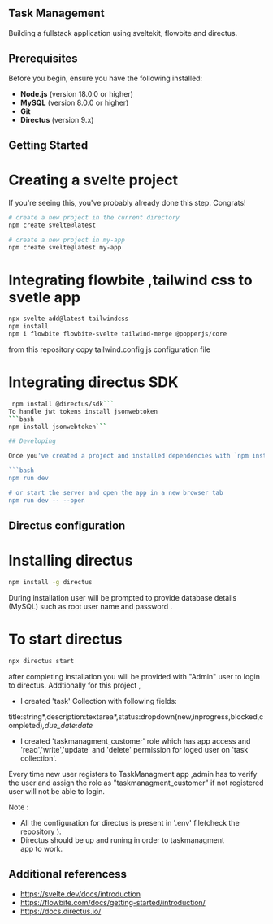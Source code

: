 ## Task Management
Building a fullstack application using sveltekit, flowbite and directus.

## Prerequisites

Before you begin, ensure you have the following installed:
- **Node.js** (version 18.0.0 or higher)
- **MySQL** (version 8.0.0 or higher)
- **Git**
- **Directus** (version 9.x)

## Getting Started

# Creating a svelte project

If you're seeing this, you've probably already done this step. Congrats!

```bash
# create a new project in the current directory
npm create svelte@latest

# create a new project in my-app
npm create svelte@latest my-app
```
# Integrating flowbite ,tailwind css to svetle app

```bash
npx svelte-add@latest tailwindcss
npm install
npm i flowbite flowbite-svelte tailwind-merge @popperjs/core
```
from this repository copy  tailwind.config.js configuration file 

#  Integrating directus SDK
```bash
 npm install @directus/sdk```
To handle jwt tokens install jsonwebtoken
```bash
npm install jsonwebtoken```

## Developing

Once you've created a project and installed dependencies with `npm install` (or `pnpm install` or `yarn`), start a development server:

```bash
npm run dev

# or start the server and open the app in a new browser tab
npm run dev -- --open
```
## Directus configuration

# Installing  directus
``` bash
npm install -g directus
```
During installation user will be prompted to provide database details (MySQL) such as root user name and password . 

# To start directus 
``` bash
npx directus start
```

after completing installation you will be provided with "Admin" user to login to directus.
Addtionally for this project ,
- I created 'task' Collection with  following fields:
 
 title:string*,description:textarea*,status:dropdown(new,inprogress,blocked,completed)*,due_date:date*
 
- I created 'taskmanagment_customer' role which has app access and 'read','write','update' and 'delete' permission for loged user on 'task collection'.

Every time new user registers to TaskManagment app ,admin has to verify the user and assign the role as "taskmanagment_customer" if not registered user will not be able to login.

Note :
- All the configuration for directus is present in '.env' file(check the repository ).
- Directus should be up and runing in order to taskmanagment app to work.


## Additional referencess
- https://svelte.dev/docs/introduction
- https://flowbite.com/docs/getting-started/introduction/
- https://docs.directus.io/ 
